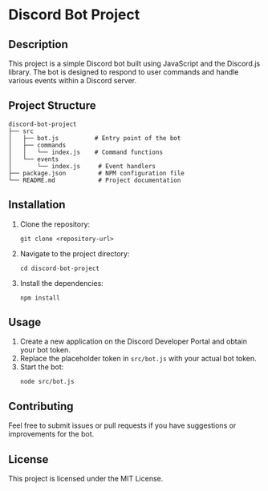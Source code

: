 # Discord Bot Project

## Description
This project is a simple Discord bot built using JavaScript and the Discord.js library. The bot is designed to respond to user commands and handle various events within a Discord server.

## Project Structure
```
discord-bot-project
├── src
│   ├── bot.js          # Entry point of the bot
│   ├── commands
│   │   └── index.js    # Command functions
│   └── events
│       └── index.js     # Event handlers
├── package.json         # NPM configuration file
└── README.md            # Project documentation
```

## Installation
1. Clone the repository:
   ```
   git clone <repository-url>
   ```
2. Navigate to the project directory:
   ```
   cd discord-bot-project
   ```
3. Install the dependencies:
   ```
   npm install
   ```

## Usage
1. Create a new application on the Discord Developer Portal and obtain your bot token.
2. Replace the placeholder token in `src/bot.js` with your actual bot token.
3. Start the bot:
   ```
   node src/bot.js
   ```

## Contributing
Feel free to submit issues or pull requests if you have suggestions or improvements for the bot.

## License
This project is licensed under the MIT License.